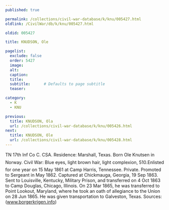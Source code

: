 ```yaml
---
published: true

permalink: /collections/civil-war-database/k/knu/005427.html
oldlink: /CivilWar/db/k/knu/005427.html

oldid: 005427

title: KNUDSON, Ole

pagelist:
  exclude: false
  order: 5427
  image: 
  alt:
  caption:
  title:
  subtitle:      # Defaults to page subtitle
  teaser:

category: 
  - K 
  - KNU

previous:
  title: KNUDSON, Ola
  url: /collections/civil-war-database/k/knu/005426.html  
next:
  title: KNUDSON, Ole
  url: /collections/civil-war-database/k/knu/005428.html   
---
```

TN 17th Inf Co C. CSA. Residence: Marshall, Texas. Born &#147;Ole Knutsen&#148; in Norway. Civil War: Blue eyes, light brown hair, light complexion, 5&#146;10&#148;.Enlisted for one year on 15 May 1861 at Camp Harris, Tennessee. Private. Promoted to Sergeant in May 1862. Captured at Chickmauga, Georgia, 19 Sep 1863. Sent to Louisville, Kentucky, Military Prison, and transferred on 4 Oct 1863 to Camp Douglas, Chicago, Illinois. On 23 Mar 1865, he was transferred to Point Lookout, Maryland, where he took an oath of allegiance to the Union on 28 Jun 1865. He was given transportation to Galveston, Texas. Sources: (www.borgerkrigen.info)